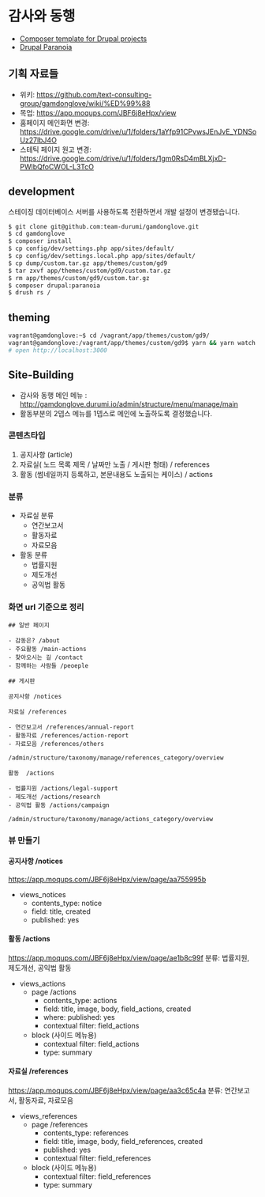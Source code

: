 # 감사와 동행

- [Composer template for Drupal projects](https://github.com/drupal-composer/drupal-project)
- [Drupal Paranoia](https://github.com/drupal-composer/drupal-paranoia)

## 기획 자료들

- 위키: https://github.com/text-consulting-group/gamdonglove/wiki/%ED%99%88
- 목업: https://app.moqups.com/JBF6j8eHpx/view
- 홈페이지 메인화면 변경: https://drive.google.com/drive/u/1/folders/1aYfp91CPvwsJEnJvE_YDNSoUz27lbJ4O
- 스테틱 페이지 원고 변경: https://drive.google.com/drive/u/1/folders/1gm0RsD4mBLXjxD-PWlbQfoCWOL-L3TcO

## development

스테이징 데이터베이스 서버를 사용하도록 전환하면서 개발 설정이 변경됐습니다.

```bash
$ git clone git@github.com:team-durumi/gamdonglove.git
$ cd gamdonglove
$ composer install
$ cp config/dev/settings.php app/sites/default/
$ cp config/dev/settings.local.php app/sites/default/
$ cp dump/custom.tar.gz app/themes/custom/gd9
$ tar zxvf app/themes/custom/gd9/custom.tar.gz
$ rm app/themes/custom/gd9/custom.tar.gz
$ composer drupal:paranoia
$ drush rs /
```

## theming

```bash
vagrant@gamdonglove:~$ cd /vagrant/app/themes/custom/gd9/
vagrant@gamdonglove:/vagrant/app/themes/custom/gd9$ yarn && yarn watch
# open http://localhost:3000
```

## Site-Building

- 감사와 동행 메인 메뉴 :  http://gamdonglove.durumi.io/admin/structure/menu/manage/main
- 활동부분의 2뎁스 메뉴를 1뎁스로 메인에 노출하도록 결정했습니다.

### 콘텐츠타입

1. 공지사항 (article)
2. 자료실( 노드 목록 제목 / 날짜만 노출 / 게시판 형태) / references
3. 활동 (썸네일까지 등록하고, 본문내용도 노출되는 케이스) / actions

### 분류

* 자료실 분류
  - 연간보고서
  - 활동자료
  - 자료모음
* 활동 분류
  - 법률지원
  - 제도개선
  - 공익법 활동

### 화면 url 기준으로 정리

```
## 일반 페이지

- 감동은? /about
- 주요활동 /main-actions
- 찾아오시는 길 /contact
- 함께하는 사람들 /peoeple

## 게시판

공지사항 /notices

자료실 /references

- 연간보고서 /references/annual-report
- 활동자료 /references/action-report
- 자료모음 /references/others

/admin/structure/taxonomy/manage/references_category/overview

활동  /actions

- 법률지원 /actions/legal-support
- 제도개선 /actions/research
- 공익법 활동 /actions/campaign

/admin/structure/taxonomy/manage/actions_category/overview

```

### 뷰 만들기

#### 공지사항 /notices
https://app.moqups.com/JBF6j8eHpx/view/page/aa755995b

- views_notices
  * contents_type: notice
  * field: title, created
  * published: yes

#### 활동  /actions
https://app.moqups.com/JBF6j8eHpx/view/page/ae1b8c99f
분류: 법률지원, 제도개선, 공익법 활동

- views_actions
  + page /actions
    * contents_type: actions
    * field: title, image, body, field_actions, created
    * where: published: yes
    * contextual filter: field_actions
  + block (사이드 메뉴용)
    * contextual filter: field_actions
    * type: summary

#### 자료실  /references
https://app.moqups.com/JBF6j8eHpx/view/page/aa3c65c4a
분류: 연간보고서, 활동자료, 자료모음

- views_references
  + page /references
    * contents_type: references
    * field: title, image, body, field_references, created
    * published: yes
    * contextual filter: field_references
  + block (사이드 메뉴용)
    * contextual filter: field_references
    * type: summary
```
